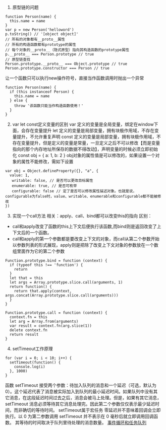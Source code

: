 1. 原型链的问题
```
function Person(name) {
  this.name = name
}
var p = new Person('helloword')
p.toString() // '[object object]'
// 所有的对象都有__proto__属性
// 所有的构造函数都有prototype的属性
// 每个对象的__proto__（隐式原型）指向其构造函数的prototype属性
p.__proto__ === Person.prototype // true
// 原型链查找
Person.prototype.__proto__ === Object.prototype // true
Person.prototype.constructor === Person // true
```
让一个函数只可以执行new操作符号，直接当作函数调用时抛出一个异常
```
function Person(name) {
  if (this instanceof Person) {
    this.name = name
  } else {
    throw '该函数只能当作构造函数使用！'
  }
}
```
2. var let const定义变量的区别
var 定义的变量是全局变量，绑定在window下面，会存在变量提升
let 定义的变量是局部变量，拥有块极作用域，不存在变量提升，不允许重复声明
const 定义的变量是局部变量，拥有块极作用域，不存在变量提升，但是定义的变量是常量，一旦定义之后不可以修改【而是变量指向的那个内存地址所保存的数据不得改动】，声明变量的时候必须立即初始化
const obj = {
  a: 1,
  b: 2
}
obj对象的属性值是可以修改的，如果设置一个对象的属性不能修改，需如下设置
```
var obj = Object.defineProperty({}, "a", {
  value: 1,
   writable: false, // 是否可以更改目标属性
   enumerable: true, // 是否可枚举
   configurable: false // 定了是否可以修改属性描述对象。也就是说，configurable为false时，value、writable、enumerable和configurable都不能被修改
})
```
3. 实现一个call方法
相关：apply、call、bind都可以改变this的指向
区别：
- call和apply改变了函数的this上下文后便执行该函数,而bind则是返回改变了上下文后的一个函数。
- call和apply的第一个参数都是要改变上下文的对象，而call从第二个参数开始以参数列表的形式展现，apply则是把除了改变上下文对象的参数放在一个数组里面作为它的第二个参数
```
Function.prototype.bind = function (context) {
  if (typeof this !== 'function') {
    return
  }
  let that = this
  let args = Array.prototype.slice.call(arguments, 1)
  return function() {
    return that.apply(context, args.concat(Array.prototype.slice.call(arguments)))
  }
}
```
```
Function.prototype.call = function (context) {
  context.fn = this
  let arg = Array.from(arguments)
  var result = context.fn(arg.slice(1))
  delete context.fn
  return result
}
```
4. setTimeout工作原理
```
for (var i = 0; i < 10; i++) {
  setTimeout(function() {
    console.log(i)
  }, 1000)
}
```
函数 setTimeout 接受两个参数：待加入队列的消息和一个延迟（可选，默认为 0）。这个延迟代表了消息被实际加入到队列的最小延迟时间。如果队列中没有其它消息，在这段延迟时间过去之后，消息会被马上处理。但是，如果有其它消息，setTimeout 消息必须等待其它消息处理完。因此第二个参数仅仅表示最少延迟时间，而非确切的等待时间。
setTimeout属于宏任务
零延迟并不意味着回调会立即执行。以 0 为第二参数调用 setTimeout 并不表示在 0 毫秒后就立即调用回调函数。
其等待的时间取决于队列里待处理的消息数量。
[事件循环和任务队列](https://imweb.io/topic/5a27610da192c3b460fce29f)


